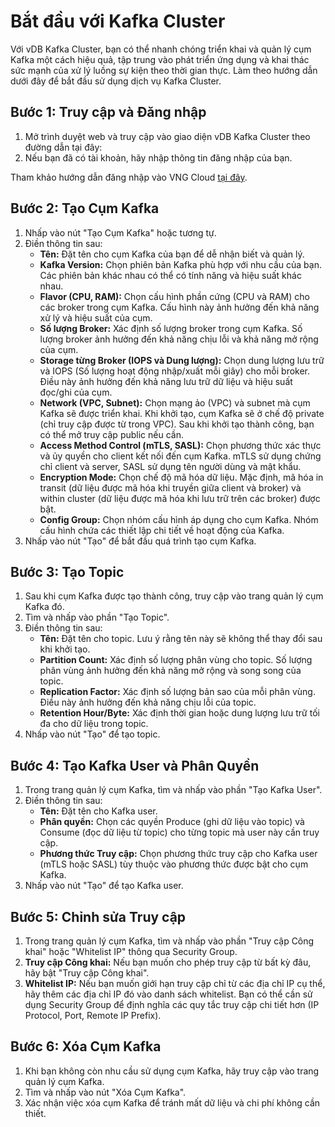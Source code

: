 # Bắt đầu với Kafka Cluster

Với vDB Kafka Cluster, bạn có thể nhanh chóng triển khai và quản lý cụm Kafka một cách hiệu quả, tập trung vào phát triển ứng dụng và khai thác sức mạnh của xử lý luồng sự kiện theo thời gian thực. Làm theo hướng dẫn dưới đây để bắt đầu sử dụng dịch vụ Kafka Cluster.

## Bước 1: Truy cập và Đăng nhập

1. Mở trình duyệt web và truy cập vào giao diện vDB Kafka Cluster theo đường dẫn tại đây:
2. Nếu bạn đã có tài khoản, hãy nhập thông tin đăng nhập của bạn.

Tham khảo hướng dẫn đăng nhập vào VNG Cloud [tại đây](../../identity-and-access-management-iam/cac-loai-dinh-danh-iam/tai-khoan-user-accounts/cach-dang-nhap-vao-vng-cloud.md).

## Bước 2: Tạo Cụm Kafka

1. Nhấp vào nút "Tạo Cụm Kafka" hoặc tương tự.
2. Điền thông tin sau:
   * **Tên:** Đặt tên cho cụm Kafka của bạn để dễ nhận biết và quản lý.
   * **Kafka Version:** Chọn phiên bản Kafka phù hợp với nhu cầu của bạn. Các phiên bản khác nhau có thể có tính năng và hiệu suất khác nhau.
   * **Flavor (CPU, RAM):** Chọn cấu hình phần cứng (CPU và RAM) cho các broker trong cụm Kafka. Cấu hình này ảnh hưởng đến khả năng xử lý và hiệu suất của cụm.
   * **Số lượng Broker:** Xác định số lượng broker trong cụm Kafka. Số lượng broker ảnh hưởng đến khả năng chịu lỗi và khả năng mở rộng của cụm.
   * **Storage từng Broker (IOPS và Dung lượng):** Chọn dung lượng lưu trữ và IOPS (Số lượng hoạt động nhập/xuất mỗi giây) cho mỗi broker. Điều này ảnh hưởng đến khả năng lưu trữ dữ liệu và hiệu suất đọc/ghi của cụm.
   * **Network (VPC, Subnet):** Chọn mạng ảo (VPC) và subnet mà cụm Kafka sẽ được triển khai. Khi khởi tạo, cụm Kafka sẽ ở chế độ private (chỉ truy cập được từ trong VPC). Sau khi khởi tạo thành công, bạn có thể mở truy cập public nếu cần.
   * **Access Method Control (mTLS, SASL):** Chọn phương thức xác thực và ủy quyền cho client kết nối đến cụm Kafka. mTLS sử dụng chứng chỉ client và server, SASL sử dụng tên người dùng và mật khẩu.
   * **Encryption Mode:** Chọn chế độ mã hóa dữ liệu. Mặc định, mã hóa in transit (dữ liệu được mã hóa khi truyền giữa client và broker) và within cluster (dữ liệu được mã hóa khi lưu trữ trên các broker) được bật.
   * **Config Group:** Chọn nhóm cấu hình áp dụng cho cụm Kafka. Nhóm cấu hình chứa các thiết lập chi tiết về hoạt động của Kafka.
3. Nhấp vào nút "Tạo" để bắt đầu quá trình tạo cụm Kafka.

## Bước 3: Tạo Topic

1. Sau khi cụm Kafka được tạo thành công, truy cập vào trang quản lý cụm Kafka đó.
2. Tìm và nhấp vào phần "Tạo Topic".
3. Điền thông tin sau:
   * **Tên:** Đặt tên cho topic. Lưu ý rằng tên này sẽ không thể thay đổi sau khi khởi tạo.
   * **Partition Count:** Xác định số lượng phân vùng cho topic. Số lượng phân vùng ảnh hưởng đến khả năng mở rộng và song song của topic.
   * **Replication Factor:** Xác định số lượng bản sao của mỗi phân vùng. Điều này ảnh hưởng đến khả năng chịu lỗi của topic.
   * **Retention Hour/Byte:** Xác định thời gian hoặc dung lượng lưu trữ tối đa cho dữ liệu trong topic.
4. Nhấp vào nút "Tạo" để tạo topic.

## Bước 4: Tạo Kafka User và Phân Quyền

1. Trong trang quản lý cụm Kafka, tìm và nhấp vào phần "Tạo Kafka User".
2. Điền thông tin sau:
   * **Tên:** Đặt tên cho Kafka user.
   * **Phân quyền:** Chọn các quyền Produce (ghi dữ liệu vào topic) và Consume (đọc dữ liệu từ topic) cho từng topic mà user này cần truy cập.
   * **Phương thức Truy cập:** Chọn phương thức truy cập cho Kafka user (mTLS hoặc SASL) tùy thuộc vào phương thức được bật cho cụm Kafka.
3. Nhấp vào nút "Tạo" để tạo Kafka user.

## Bước 5: Chỉnh sửa Truy cập

1. Trong trang quản lý cụm Kafka, tìm và nhấp vào phần "Truy cập Công khai" hoặc "Whitelist IP" thông qua Security Group.
2. **Truy cập Công khai:** Nếu bạn muốn cho phép truy cập từ bất kỳ đâu, hãy bật "Truy cập Công khai".
3. **Whitelist IP:** Nếu bạn muốn giới hạn truy cập chỉ từ các địa chỉ IP cụ thể, hãy thêm các địa chỉ IP đó vào danh sách whitelist. Bạn có thể cần sử dụng Security Group để định nghĩa các quy tắc truy cập chi tiết hơn (IP Protocol, Port, Remote IP Prefix).

## Bước 6: Xóa Cụm Kafka

1. Khi bạn không còn nhu cầu sử dụng cụm Kafka, hãy truy cập vào trang quản lý cụm Kafka.
2. Tìm và nhấp vào nút "Xóa Cụm Kafka".
3. Xác nhận việc xóa cụm Kafka để tránh mất dữ liệu và chi phí không cần thiết.

